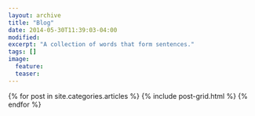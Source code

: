 ```yaml
---
layout: archive
title: "Blog"
date: 2014-05-30T11:39:03-04:00
modified:
excerpt: "A collection of words that form sentences."
tags: []
image:
  feature: 
  teaser: 
---
```


<div class="tiles">
{% for post in site.categories.articles %}
  {% include post-grid.html %}
{% endfor %}
</div><!-- /.tiles -->